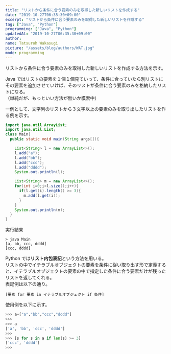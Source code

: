 ```yaml
---
title: "リストから条件に合う要素のみを取得した新しいリストを作成する"
date: "2019-10-27T06:35:30+09:00"
excerpt: "リストから条件に合う要素のみを取得した新しいリストを作成する"
tag: ["Java", "Python"]
programming: ["Java", "Python"]
updatedAt: "2019-10-27T06:35:30+09:00"
author:
name: Tatsuroh Wakasugi
picture: "/assets/blog/authors/WAT.jpg"
mode: programming
---
```


リストから条件に合う要素のみを取得した新しいリストを作成する方法を示す。

<div class="note_content_by_programming_language" id="note_content_Java">

Java ではリストの要素を１個１個見ていって、条件に合っていたら別リストにその要素を追加させていけば、そのリストが条件に合う要素のみを格納したリストになる。  
（単純だが、もっといい方法が無いか模索中）

一例として、文字列のリストから３文字以上の要素のみを取り出したリストを作る例を示す。

```java
import java.util.ArrayList;
import java.util.List;
class Main{
  public static void main(String args[]){

    List<String> l = new ArrayList<>();
    l.add("a");
    l.add("bb");
    l.add("ccc");
    l.add("dddd");
    System.out.println(l);

    List<String> m = new ArrayList<>();
    for(int i=0;i<l.size();i++){
      if(l.get(i).length() >= 3){
        m.add(l.get(i));
      }
    }
    System.out.println(m);
  }
}
```

実行結果

```
> java Main
[a, bb, ccc, dddd]
[ccc, dddd]
```

</div>
<div class="note_content_by_programming_language" id="note_content_Python">

Python では**リスト内包表記**という方法を用いる。  
リストの中でイテラブルオブジェクトの要素を条件に従い取り出す形で定義すると、イテラブルオブジェクトの要素の中で指定した条件に合う要素だけが残ったリストを返してくれる。  
表記例は以下の通り。

`[要素 for 要素 in イテラブルオブジェクト if 条件]`

使用例を以下に示す。

```python
>>> a=["a","bb","ccc","dddd"]
>>>
>>> a
['a', 'bb', 'ccc', 'dddd']
>>>
>>> [s for s in a if len(s) >= 3]
['ccc', 'dddd']
>>>
```

</div>

